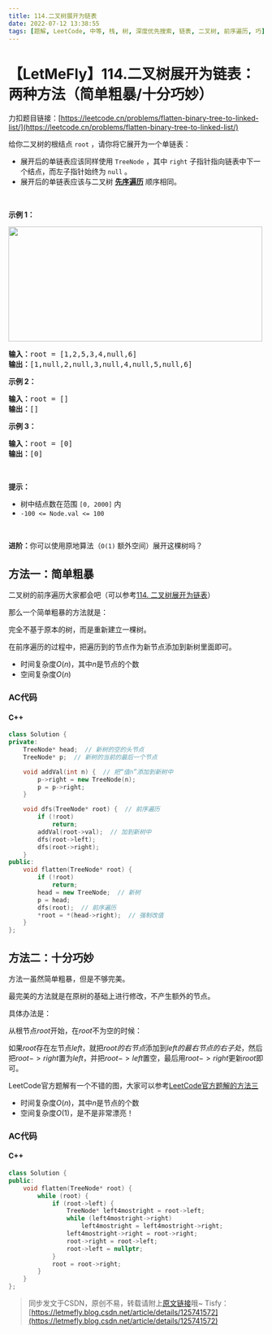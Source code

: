 ```yaml
---
title: 114.二叉树展开为链表
date: 2022-07-12 13:38:55
tags: [题解, LeetCode, 中等, 栈, 树, 深度优先搜索, 链表, 二叉树, 前序遍历, 巧]
---
```


# 【LetMeFly】114.二叉树展开为链表：两种方法（简单粗暴/十分巧妙）

力扣题目链接：[https://leetcode.cn/problems/flatten-binary-tree-to-linked-list/](https://leetcode.cn/problems/flatten-binary-tree-to-linked-list/)

<p>给你二叉树的根结点 <code>root</code> ，请你将它展开为一个单链表：</p>

<ul>
	<li>展开后的单链表应该同样使用 <code>TreeNode</code> ，其中 <code>right</code> 子指针指向链表中下一个结点，而左子指针始终为 <code>null</code> 。</li>
	<li>展开后的单链表应该与二叉树 <a href="https://baike.baidu.com/item/%E5%85%88%E5%BA%8F%E9%81%8D%E5%8E%86/6442839?fr=aladdin" target="_blank"><strong>先序遍历</strong></a> 顺序相同。</li>
</ul>

<p> </p>

<p><strong>示例 1：</strong></p>
<img alt="" src="https://assets.leetcode.com/uploads/2021/01/14/flaten.jpg" style="width: 500px; height: 226px;" />
<pre>
<strong>输入：</strong>root = [1,2,5,3,4,null,6]
<strong>输出：</strong>[1,null,2,null,3,null,4,null,5,null,6]
</pre>

<p><strong>示例 2：</strong></p>

<pre>
<strong>输入：</strong>root = []
<strong>输出：</strong>[]
</pre>

<p><strong>示例 3：</strong></p>

<pre>
<strong>输入：</strong>root = [0]
<strong>输出：</strong>[0]
</pre>

<p> </p>

<p><strong>提示：</strong></p>

<ul>
	<li>树中结点数在范围 <code>[0, 2000]</code> 内</li>
	<li><code>-100 <= Node.val <= 100</code></li>
</ul>

<p> </p>

<p><strong>进阶：</strong>你可以使用原地算法（<code>O(1)</code> 额外空间）展开这棵树吗？</p>


    
## 方法一：简单粗暴

二叉树的前序遍历大家都会吧（可以参考[114. 二叉树展开为链表](https://leetcode.cn/problems/binary-tree-preorder-traversal/)）

那么一个简单粗暴的方法就是：

完全不基于原本的树，而是重新建立一棵树。

在前序遍历的过程中，把遍历到的节点作为新节点添加到新树里面即可。

+ 时间复杂度$O(n)$，其中$n$是节点的个数
+ 空间复杂度$O(n)$

### AC代码

#### C++

```cpp
class Solution {
private:
    TreeNode* head;  // 新树的空的头节点
    TreeNode* p;  // 新树的当前的最后一个节点

    void addVal(int n) {  // 把“值n”添加到新树中
        p->right = new TreeNode(n);
        p = p->right;
    }

    void dfs(TreeNode* root) {  // 前序遍历
        if (!root)
            return;
        addVal(root->val);  // 加到新树中
        dfs(root->left);
        dfs(root->right);
    }
public:
    void flatten(TreeNode* root) {
        if (!root)
            return;
        head = new TreeNode;  // 新树
        p = head;
        dfs(root);  // 前序遍历
        *root = *(head->right);  // 强制改值
    }
};
```

## 方法二：十分巧妙

方法一虽然简单粗暴，但是不够完美。

最完美的方法就是在原树的基础上进行修改，不产生额外的节点。

具体办法是：

从根节点$root$开始，在$root$不为空的时候：

如果$root$存在左节点$left$，就把$root的右节点$添加到$left的最右节点的右子处$，然后把$root->right$置为$left$，并把$root->left$置空，最后用$root->right$更新$root$即可。

LeetCode官方题解有一个不错的图，大家可以参考[LeetCode官方题解的方法三](https://leetcode.cn/problems/flatten-binary-tree-to-linked-list/solution/er-cha-shu-zhan-kai-wei-lian-biao-by-leetcode-solu/#%E6%96%B9%E6%B3%95%E4%B8%89%EF%BC%9A%E5%AF%BB%E6%89%BE%E5%89%8D%E9%A9%B1%E8%8A%82%E7%82%B9)

+ 时间复杂度$O(n)$，其中$n$是节点的个数
+ 空间复杂度$O(1)$，是不是非常漂亮！

### AC代码

#### C++

```cpp
class Solution {
public:
    void flatten(TreeNode* root) {
        while (root) {
            if (root->left) {
                TreeNode* left4mostright = root->left;
                while (left4mostright->right)
                    left4mostright = left4mostright->right;
                left4mostright->right = root->right;
                root->right = root->left;
                root->left = nullptr;
            }
            root = root->right;
        }
    }
};
```

> 同步发文于CSDN，原创不易，转载请附上[原文链接](https://leetcode.letmefly.xyz/2022/07/12/LeetCode%200114.%E4%BA%8C%E5%8F%89%E6%A0%91%E5%B1%95%E5%BC%80%E4%B8%BA%E9%93%BE%E8%A1%A8/)哦~
> Tisfy：[https://letmefly.blog.csdn.net/article/details/125741572](https://letmefly.blog.csdn.net/article/details/125741572)
